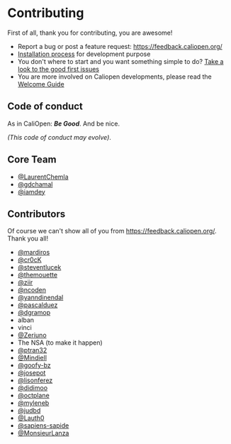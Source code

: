 # Contributing

First of all, thank you for contributing, you are awesome!

- Report a bug or post a feature request: https://feedback.caliopen.org/
- [Installation process](doc/install) for development purpose
- You don't where to start and you want something simple to do?
  [Take a look to the good first issues](https://github.com/CaliOpen/Caliopen/labels/good%20first%20issue)
- You are more involved on Caliopen developments, please read the
  [Welcome Guide](./doc/welcome.md)

## Code of conduct

As in CaliOpen: _**Be Good**_. And be nice.

_(This code of conduct may evolve)_.

## Core Team

- [@LaurentChemla](https://github.com/LaurentChemla)
- [@gdchamal](https://github.com/gdchamal)
- [@iamdey](https://github.com/iamdey)

## Contributors

Of course we can't show all of you from https://feedback.caliopen.org/. Thank
you all!

- [@mardiros](https://github.com/mardiros)
- [@cr0cK](https://github.com/cr0cK)
- [@steventlucek](https://github.com/steventlucek)
- [@themouette](https://github.com/themouette)
- [@ziir](https://github.com/ziir)
- [@ncoden](https://github.com/ncoden)
- [@yanndinendal](https://github.com/yanndinendal)
- [@pascalduez](https://github.com/pascalduez)
- [@dgramop](https://github.com/dgramop)
- alban
- vinci
- [@Zeriuno](https://github.com/Zeriuno)
- The NSA (to make it happen)
- [@ptran32](https://github.com/ptran32)
- [@Mindiell](https://github.com/Mindiell)
- [@goofy-bz](https://github.com/goofy-bz)
- [@josepot](https://github.com/josepot)
- [@lisonferez](https://github.com/lisonferez)
- [@didimoo](https://github.com/didimoo)
- [@octplane](https://github.com/octplane)
- [@myleneb](https://github.com/myleneb)
- [@judbd](https://github.com/orgs/CaliOpen/people/judbd)
- [@Lauth0](https://github.com/Lauth0)
- [@sapiens-sapide](https://github.com/sapiens-sapide)
- [@MonsieurLanza](https://github.com/MonsieurLanza)
